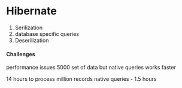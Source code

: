 # Hibernate


1. Serilization
2. database specific queries
3. Deserilization


#### Challenges

performance issues 5000  set of data
  but native queries works faster

  14 hours to process million records
  native queries  - 1.5 hours
